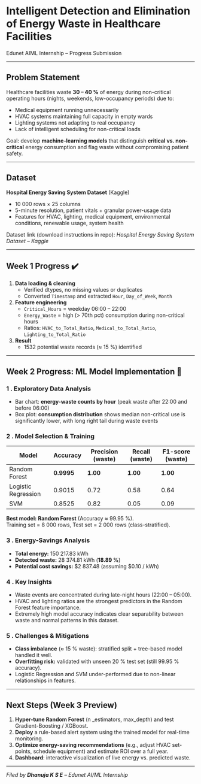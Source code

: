 # Intelligent Detection and Elimination of Energy Waste in Healthcare Facilities  
Edunet AIML Internship – Progress Submission  

---

## Problem Statement  
Healthcare facilities waste **30 – 40 %** of energy during non-critical operating hours (nights, weekends, low-occupancy periods) due to:  
- Medical equipment running unnecessarily  
- HVAC systems maintaining full capacity in empty wards  
- Lighting systems not adapting to real occupancy  
- Lack of intelligent scheduling for non-critical loads  

Goal: develop **machine-learning models** that distinguish **critical vs. non-critical** energy consumption and flag waste without compromising patient safety.

---

## Dataset  
**Hospital Energy Saving System Dataset** (Kaggle)  
- 10 000 rows × 25 columns  
- 5-minute resolution, patient vitals + granular power-usage data  
- Features for HVAC, lighting, medical equipment, environmental conditions, renewable usage, system health

Dataset link (download instructions in repo): *Hospital Energy Saving System Dataset – Kaggle*

---

## Week 1 Progress ✔️  
1. **Data loading & cleaning**  
   - Verified dtypes, no missing values or duplicates  
   - Converted `Timestamp` and extracted `Hour`, `Day_of_Week`, `Month`  
2. **Feature engineering**  
   - `Critical_Hours` = weekday 06:00 – 22:00  
   - `Energy_Waste` = high (> 70th pct) consumption during non-critical hours  
   - Ratios: `HVAC_to_Total_Ratio`, `Medical_to_Total_Ratio`, `Lighting_to_Total_Ratio`  
3. **Result**  
   - 1532 potential waste records (≈ 15 %) identified  

---

## Week 2 Progress: ML Model Implementation 🚀  

### 1 . Exploratory Data Analysis  
- Bar chart: **energy-waste counts by hour** (peak waste after 22:00 and before 06:00)  
- Box plot: **consumption distribution** shows median non-critical use is significantly lower, with long right tail during waste events  

### 2 . Model Selection & Training  
| Model | Accuracy | Precision (waste) | Recall (waste) | F1-score (waste) |
|-------|----------|-------------------|----------------|------------------|
| Random Forest | **0.9995** | **1.00** | **1.00** | **1.00** |
| Logistic Regression | 0.9015 | 0.72 | 0.58 | 0.64 |
| SVM | 0.8525 | 0.82 | 0.05 | 0.09 |

**Best model:** **Random Forest** (Accuracy ≈ 99.95 %).  
Training set = 8 000 rows, Test set = 2 000 rows (class-stratified).

### 3 . Energy-Savings Analysis  
- **Total energy:** 150 217.83 kWh  
- **Detected waste:** 28 374.81 kWh (**18.89 %**)  
- **Potential cost savings:** \$2 837.48 (assuming \$0.10 / kWh)  

### 4 . Key Insights  
- Waste events are concentrated during late-night hours (22:00 – 05:00).  
- HVAC and lighting ratios are the strongest predictors in the Random Forest feature importance.  
- Extremely high model accuracy indicates clear separability between waste and normal patterns in this dataset.

### 5 . Challenges & Mitigations  
- **Class imbalance** (≈ 15 % waste): stratified split + tree-based model handled it well.  
- **Overfitting risk:** validated with unseen 20 % test set (still 99.95 % accuracy).  
- Logistic Regression and SVM under-performed due to non-linear relationships in features.

---

## Next Steps (Week 3 Preview)  
1. **Hyper-tune Random Forest** (n _estimators, max_depth) and test Gradient-Boosting / XGBoost.  
2. **Deploy** a rule-based alert system using the trained model for real-time monitoring.  
3. **Optimize energy-saving recommendations** (e.g., adjust HVAC set-points, schedule equipment) and estimate ROI over a full year.  
4. **Dashboard**: interactive visualization of live energy vs. predicted waste.

---

*Filed by **Dhanuja K S E** – Edunet AI/ML Internship*  
